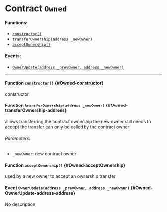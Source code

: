 # Contract `Owned`



#### Functions:
- [`constructor()`](#Owned-constructor)
- [`transferOwnership(address _newOwner)`](#Owned-transferOwnership-address)
- [`acceptOwnership()`](#Owned-acceptOwnership)

#### Events:
- [`OwnerUpdate(address _prevOwner, address _newOwner)`](#Owned-OwnerUpdate-address-address)

---

#### Function `constructor()` {#Owned-constructor}
constructor
#### Function `transferOwnership(address _newOwner)` {#Owned-transferOwnership-address}
allows transferring the contract ownership
the new owner still needs to accept the transfer
can only be called by the contract owner

###### Parameters:
- `_newOwner`:    new contract owner
#### Function `acceptOwnership()` {#Owned-acceptOwnership}
used by a new owner to accept an ownership transfer

#### Event `OwnerUpdate(address _prevOwner, address _newOwner)` {#Owned-OwnerUpdate-address-address}
No description
